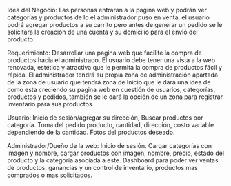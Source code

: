 Idea del Negocio: Las personas entraran a la pagina web y podrán ver categorías y productos de lo el administrador puso en venta, el usuario podrá agregar productos a su carrito pero antes de generar un pedido se le solicitara la creación de una cuenta y su domicilio para el envió del producto.

Requerimiento: Desarrollar una pagina web que facilite la compra de productos hacia el administrado.
El usuario debe tener una vista a la web renovada, estética y atractiva que le permita la compra de productos fácil y rápida.
El administrador tendrá su propia zona de administración apartada de la zona de usuario que tendrá zona de Inicio que le dará una idea de como esta creciendo su pagina web en cuestión de usuarios, categorías, productos y pedidos, también se le dará la opción de un zona para registrar inventario para sus productos.

Usuario: Inicio de sesión/agregar su dirección, Buscar productos por categoría.
Toma del pedido producto, cantidad, dirección, costo variable dependiendo de la cantidad.
Fotos del productos deseado.

Administrador/Dueño de la web: Inicio de sesión. 
Cargar categorías con imagen y nombre, cargar productos con imagen, nombre, precio, estado del producto y la categoría asociada a este. 
Dashboard para poder ver ventas de productos, ganancias y un control de inventario, productos mas comprados o mas solicitados.

